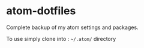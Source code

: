 # atom-dotfiles
Complete backup of my atom settings and packages. 

To use simply clone into : ``` ~/.atom/ ``` directory
